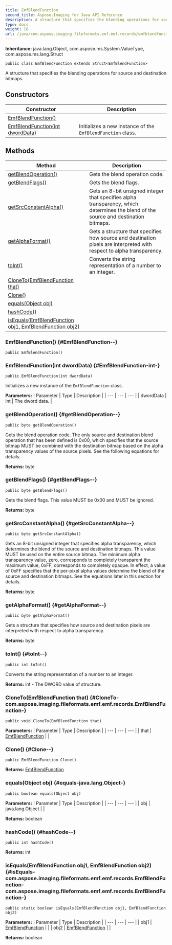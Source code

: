```yaml
---
title: EmfBlendFunction
second_title: Aspose.Imaging for Java API Reference
description: A structure that specifies the blending operations for source and destination bitmaps.
type: docs
weight: 18
url: /java/com.aspose.imaging.fileformats.emf.emf.records/emfblendfunction/
---
```

**Inheritance:**
java.lang.Object, com.aspose.ms.System.ValueType, com.aspose.ms.lang.Struct
```
public class EmfBlendFunction extends Struct<EmfBlendFunction>
```

A structure that specifies the blending operations for source and destination bitmaps.
## Constructors

| Constructor | Description |
| --- | --- |
| [EmfBlendFunction()](#EmfBlendFunction--) |  |
| [EmfBlendFunction(int dwordData)](#EmfBlendFunction-int-) | Initializes a new instance of the `EmfBlendFunction` class. |
## Methods

| Method | Description |
| --- | --- |
| [getBlendOperation()](#getBlendOperation--) | Gets the blend operation code. |
| [getBlendFlags()](#getBlendFlags--) | Gets the blend flags. |
| [getSrcConstantAlpha()](#getSrcConstantAlpha--) | Gets an 8-bit unsigned integer that specifies alpha transparency, which determines the blend of the source and destination bitmaps. |
| [getAlphaFormat()](#getAlphaFormat--) | Gets a structure that specifies how source and destination pixels are interpreted with respect to alpha transparency. |
| [toInt()](#toInt--) | Converts the string representation of a number to an integer. |
| [CloneTo(EmfBlendFunction that)](#CloneTo-com.aspose.imaging.fileformats.emf.emf.records.EmfBlendFunction-) |  |
| [Clone()](#Clone--) |  |
| [equals(Object obj)](#equals-java.lang.Object-) |  |
| [hashCode()](#hashCode--) |  |
| [isEquals(EmfBlendFunction obj1, EmfBlendFunction obj2)](#isEquals-com.aspose.imaging.fileformats.emf.emf.records.EmfBlendFunction-com.aspose.imaging.fileformats.emf.emf.records.EmfBlendFunction-) |  |
### EmfBlendFunction() {#EmfBlendFunction--}
```
public EmfBlendFunction()
```


### EmfBlendFunction(int dwordData) {#EmfBlendFunction-int-}
```
public EmfBlendFunction(int dwordData)
```


Initializes a new instance of the `EmfBlendFunction` class.

**Parameters:**
| Parameter | Type | Description |
| --- | --- | --- |
| dwordData | int | The dword data. |

### getBlendOperation() {#getBlendOperation--}
```
public byte getBlendOperation()
```


Gets the blend operation code. The only source and destination blend operation that has been defined is 0x00, which specifies that the source bitmap MUST be combined with the destination bitmap based on the alpha transparency values of the source pixels. See the following equations for details.

**Returns:**
byte
### getBlendFlags() {#getBlendFlags--}
```
public byte getBlendFlags()
```


Gets the blend flags. This value MUST be 0x00 and MUST be ignored.

**Returns:**
byte
### getSrcConstantAlpha() {#getSrcConstantAlpha--}
```
public byte getSrcConstantAlpha()
```


Gets an 8-bit unsigned integer that specifies alpha transparency, which determines the blend of the source and destination bitmaps. This value MUST be used on the entire source bitmap. The minimum alpha transparency value, zero, corresponds to completely transparent the maximum value, 0xFF, corresponds to completely opaque. In effect, a value of 0xFF specifies that the per-pixel alpha values determine the blend of the source and destination bitmaps. See the equations later in this section for details.

**Returns:**
byte
### getAlphaFormat() {#getAlphaFormat--}
```
public byte getAlphaFormat()
```


Gets a structure that specifies how source and destination pixels are interpreted with respect to alpha transparency.

**Returns:**
byte
### toInt() {#toInt--}
```
public int toInt()
```


Converts the string representation of a number to an integer.

**Returns:**
int - The DWORD value of structure.
### CloneTo(EmfBlendFunction that) {#CloneTo-com.aspose.imaging.fileformats.emf.emf.records.EmfBlendFunction-}
```
public void CloneTo(EmfBlendFunction that)
```




**Parameters:**
| Parameter | Type | Description |
| --- | --- | --- |
| that | [EmfBlendFunction](../../com.aspose.imaging.fileformats.emf.emf.records/emfblendfunction) |  |

### Clone() {#Clone--}
```
public EmfBlendFunction Clone()
```




**Returns:**
[EmfBlendFunction](../../com.aspose.imaging.fileformats.emf.emf.records/emfblendfunction)
### equals(Object obj) {#equals-java.lang.Object-}
```
public boolean equals(Object obj)
```




**Parameters:**
| Parameter | Type | Description |
| --- | --- | --- |
| obj | java.lang.Object |  |

**Returns:**
boolean
### hashCode() {#hashCode--}
```
public int hashCode()
```




**Returns:**
int
### isEquals(EmfBlendFunction obj1, EmfBlendFunction obj2) {#isEquals-com.aspose.imaging.fileformats.emf.emf.records.EmfBlendFunction-com.aspose.imaging.fileformats.emf.emf.records.EmfBlendFunction-}
```
public static boolean isEquals(EmfBlendFunction obj1, EmfBlendFunction obj2)
```




**Parameters:**
| Parameter | Type | Description |
| --- | --- | --- |
| obj1 | [EmfBlendFunction](../../com.aspose.imaging.fileformats.emf.emf.records/emfblendfunction) |  |
| obj2 | [EmfBlendFunction](../../com.aspose.imaging.fileformats.emf.emf.records/emfblendfunction) |  |

**Returns:**
boolean
